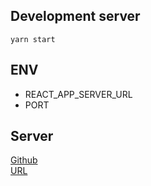 ## Development server

```
yarn start
```

## ENV

-   REACT_APP_SERVER_URL
-   PORT

## Server

[Github](https://github.com/jackdo1012/app-server)  
[URL](https://app.jackdo1012.tk)
